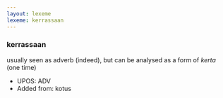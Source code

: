```yaml
---
layout: lexeme
lexeme: kerrassaan
---
```


###  kerrassaan

usually seen as adverb (indeed), but can be analysed as a form of *kerta* (one time)
* UPOS:  ADV
* Added from:  kotus

